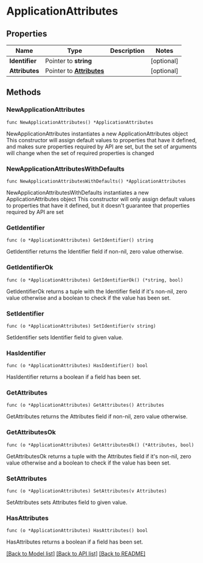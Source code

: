 # ApplicationAttributes

## Properties

Name | Type | Description | Notes
------------ | ------------- | ------------- | -------------
**Identifier** | Pointer to **string** |  | [optional] 
**Attributes** | Pointer to [**Attributes**](Attributes.md) |  | [optional] 

## Methods

### NewApplicationAttributes

`func NewApplicationAttributes() *ApplicationAttributes`

NewApplicationAttributes instantiates a new ApplicationAttributes object
This constructor will assign default values to properties that have it defined,
and makes sure properties required by API are set, but the set of arguments
will change when the set of required properties is changed

### NewApplicationAttributesWithDefaults

`func NewApplicationAttributesWithDefaults() *ApplicationAttributes`

NewApplicationAttributesWithDefaults instantiates a new ApplicationAttributes object
This constructor will only assign default values to properties that have it defined,
but it doesn't guarantee that properties required by API are set

### GetIdentifier

`func (o *ApplicationAttributes) GetIdentifier() string`

GetIdentifier returns the Identifier field if non-nil, zero value otherwise.

### GetIdentifierOk

`func (o *ApplicationAttributes) GetIdentifierOk() (*string, bool)`

GetIdentifierOk returns a tuple with the Identifier field if it's non-nil, zero value otherwise
and a boolean to check if the value has been set.

### SetIdentifier

`func (o *ApplicationAttributes) SetIdentifier(v string)`

SetIdentifier sets Identifier field to given value.

### HasIdentifier

`func (o *ApplicationAttributes) HasIdentifier() bool`

HasIdentifier returns a boolean if a field has been set.

### GetAttributes

`func (o *ApplicationAttributes) GetAttributes() Attributes`

GetAttributes returns the Attributes field if non-nil, zero value otherwise.

### GetAttributesOk

`func (o *ApplicationAttributes) GetAttributesOk() (*Attributes, bool)`

GetAttributesOk returns a tuple with the Attributes field if it's non-nil, zero value otherwise
and a boolean to check if the value has been set.

### SetAttributes

`func (o *ApplicationAttributes) SetAttributes(v Attributes)`

SetAttributes sets Attributes field to given value.

### HasAttributes

`func (o *ApplicationAttributes) HasAttributes() bool`

HasAttributes returns a boolean if a field has been set.


[[Back to Model list]](../README.md#documentation-for-models) [[Back to API list]](../README.md#documentation-for-api-endpoints) [[Back to README]](../README.md)


